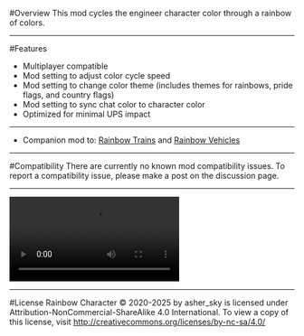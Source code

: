#Overview
This mod cycles the engineer character color through a rainbow of colors. 

---------------
#Features
- Multiplayer compatible
- Mod setting to adjust color cycle speed
- Mod setting to change color theme (includes themes for rainbows, pride flags, and country flags)
- Mod setting to sync chat color to character color
- Optimized for minimal UPS impact
-----------------
- Companion mod to: [Rainbow Trains](https://mods.factorio.com/mod/rainbow-trains) and  [Rainbow Vehicles](https://mods.factorio.com/mod/rainbow-vehicles)

---------------------
#Compatibility
There are currently no known mod compatibility issues. To report a compatibility issue, please make a post on the discussion page. 

----------

![example gif](https://github.com/jingleheimer-schmidt/imgs/blob/6f44bd33f7cb5a5cbaff60f06fad2c40be83f261/Untitled2.mp4?raw=true)

------------
#License
Rainbow Character © 2020-2025 by asher_sky is licensed under Attribution-NonCommercial-ShareAlike 4.0 International.
To view a copy of this license, visit http://creativecommons.org/licenses/by-nc-sa/4.0/